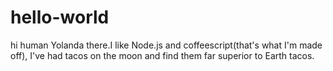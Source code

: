 # hello-world
hi human
Yolanda there.I like Node.js and coffeescript(that's what I'm made off),
I've had tacos on the moon and find them far superior to Earth tacos.
